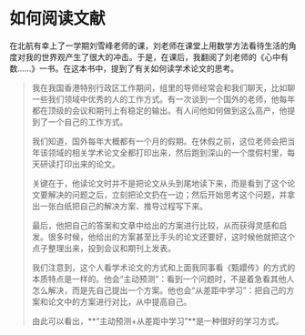 # 如何阅读文献

在北航有幸上了一学期刘雪峰老师的课，刘老师在课堂上用数学方法看待生活的角度对我的世界观产生了很大的冲击。于是，在课后，我翻阅了刘老师的《心中有数……》一书。在这本书中，提到了有关如何读学术论文的思考。

> 我在我国香港特别行政区工作期间，组里的导师经常会和我们聊天，比如聊一些我们领域中优秀的人的工作方式。有一次谈到一个国外的老师，他每年都在顶级的会议和期刊上有稳定的输出。有人问他如何做到这么高产，他提到了一个自己的工作方式。
>
> 我们知道，国外每年大概都有一个月的假期。在休假之前，这位老师会把当年该领域的相关学术论文全都打印出来，然后跑到深山的一个度假村里，每天研读打印出来的论文。
>
> 关键在于，他读论文时并不是把论文从头到尾地读下来，而是看到了这个论文要解决的问题之后，立刻把论文扔在一边；然后开始思考这个问题，并拿出一张白纸把自己的解决方案、推导过程写下来。
>
> 最后，他把自己的答案和文章中给出的方案进行比较，从而获得灵感和启发。很多时候，他给出的方案甚至比手头的论文还要好，这时候他就把这个点子整理出来，投到会议和期刊上发表。
>
> 我们注意到，这个人看学术论文的方式和上面我同事看《甄嬛传》的方式的本质特点是一样的。他会“主动预测”：看到一个问题时，不是着急看其他人怎么解决，而是先自己提出一个方案。他也会“从差距中学习”：把自己的方案和论文中的方案进行对比，从中提高自己。
>
> 由此可以看出，**“主动预测+从差距中学习”**是一种很好的学习方式。

